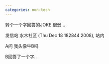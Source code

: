 ```yaml
---
categories: non-tech
---
```

转个一个字回答的JOKE 很弱...

发信站 水木社区 (Thu Dec 18 182844 2008), 站内



A问 我头像牛B吗









B回答了一个字..





























